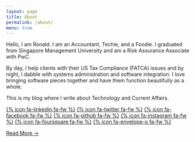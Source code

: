 ```yaml
---
layout: page
title: About
permalink: /about/
menu: true
---
```


Hello, I am Ronald. I am an Accountant, Techie, and a Foodie. I graduated from Singapore Management University and am a Risk Assurance Associate with PwC.

By day, I help clients with their US Tax Compliance (FATCA) issues and by night, I dabble with systems administration and software integration. I love bringing software pieces together and have them function beautifully as a whole.

This is my blog where I write about Technology and Current Affairs.

[{% icon fa-linkedin fa-fw %}][l] [{% icon fa-twitter fa-fw %}][t] [{% icon fa-facebook fa-fw %}][f] [{% icon fa-github fa-fw %}][g] [{% icon fa-instagram fa-fw %}][i] [{% icon fa-foursquare fa-fw %}][4sq] [{% icon fa-envelope-o fa-fw %}][e]

[Read More &rarr;][read]

[t]: https://twitter.com/iphoting
[f]: https://facebook.com/iphoting
[g]: https://github.com/iphoting
[i]: https://instagram.com/rhtip
[l]: https://sg.linkedin.com/in/iphoting
[4sq]: https://foursquare.com/iphoting
[e]: mailto:hello@iphoting.com
[read]: http://about.ronaldip.com/
